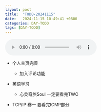 ```yaml
---
layout: post
title:  "TODO-20241115"
date:   2024-11-15 10:49:41 +0800
categories: DAY-TODO
tags: [DAY-TODO]
---
```

<audio controls autoplay>
  <source src="/asset/mp3/a2.mp3" type="audio/mpeg">
  您的浏览器不支持音频播放。
</audio>

*   个人主页完善

    *   加入评论功能
*   英语学习

    *   心灵奇旅Soul 一定要看完TWO
*   TCP/IP 卷一 要看完ICMP部分






